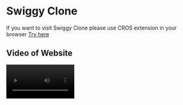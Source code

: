# Swiggy Clone

If you want to visit Swiggy Clone please use CROS extension in your browser [Try here](https://swiggyclonebyshubhang.netlify.app/)

## Video of Website

<video src='./src/utils/SwiggyClone.mp4' width=180/>

## Components
* Header
* Location
* Home
* Search
* Help
* Cart
* Restaurant Menu

## Library and Bundler
I made this project using React Library and bundler- I had used is Parcel.
### Additional Library-
* react-dom
* react-router-dom
* react-icons
* react-loader-spinner
* react-redux
* @reduxjs/toolkit
* @auth0/auth0-react

## API
I had used Swiggy Live Api which is provided by Swiggy.
